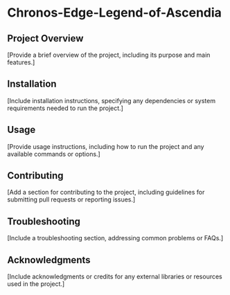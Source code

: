 # Chronos-Edge-Legend-of-Ascendia

## Project Overview
[Provide a brief overview of the project, including its purpose and main features.]

## Installation
[Include installation instructions, specifying any dependencies or system requirements needed to run the project.]

## Usage
[Provide usage instructions, including how to run the project and any available commands or options.]

## Contributing
[Add a section for contributing to the project, including guidelines for submitting pull requests or reporting issues.]

## Troubleshooting
[Include a troubleshooting section, addressing common problems or FAQs.]

## Acknowledgments
[Include acknowledgments or credits for any external libraries or resources used in the project.]